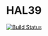 # HAL39
[![Build Status](https://travis-ci.org/netz39/hal39.png)](https://travis-ci.org/netz39/hal39)

